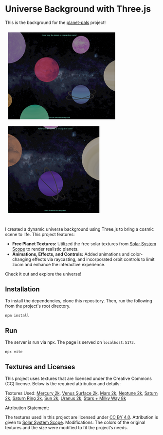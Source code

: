 # Universe Background with Three.js

This is the background for the [planet-pals](https://github.com/nathalieclaire/planet-pals) project! 
<br>
<div>
  <img src="textures\Screenshot1.png" alt="Screenshot 1" style="width: 352px; height: auto; margin: 10px;">
  <img src="textures\Screenshot2.png" alt="Screenshot 2" style="width: 300px; height: auto; margin: 10px;">
</div>
<br>

I created a dynamic universe background using Three.js to bring a cosmic scene to life. This project features:

- **Free Planet Textures:** Utilized the free solar textures from [Solar System Scope](https://www.solarsystemscope.com/textures/) to render realistic planets.
- **Animations, Effects, and Controls:** Added animations and color-changing effects via raycasting, and incorporated orbit controls to limit zoom and enhance the interactive experience.

Check it out and explore the universe! 

## Installation

To install the dependencies, clone this repository. Then, run the following from the project's root directory.

```console
npm install
```

## Run

The server is run via npx. The page is served on `localhost:5173`.

```console
npx vite
```

## Textures and Licenses

This project uses textures that are licensed under the Creative Commons (CC) license. Below is the required attribution and details:

Textures Used: [Mercury 2k](https://www.solarsystemscope.com/textures/download/2k_mercury.jpg), [Venus Surface 2k](https://www.solarsystemscope.com/textures/download/2k_venus_surface.jpg), [Mars 2k](https://www.solarsystemscope.com/textures/download/2k_mars.jpg), [Neptune 2k](https://www.solarsystemscope.com/textures/download/2k_neptune.jpg), [Saturn 2k](https://www.solarsystemscope.com/textures/download/2k_saturn.jpg), [Saturn Ring 2k](https://www.solarsystemscope.com/textures/download/2k_saturn_ring_alpha.png), [Sun 2k](https://www.solarsystemscope.com/textures/download/2k_sun.jpg), [Uranus 2k](https://www.solarsystemscope.com/textures/download/2k_uranus.jpg), [Stars + Milky Way 8k](https://www.solarsystemscope.com/textures/download/8k_stars_milky_way.jpg)

Attribution Statement:

The textures used in this project are licensed under [CC BY 4.0](https://creativecommons.org/licenses/by/4.0/).
Attribution is given to [Solar System Scope](https://www.solarsystemscope.com/textures/).
Modifications: The colors of the original textures and the size were modified to fit the project’s needs.
